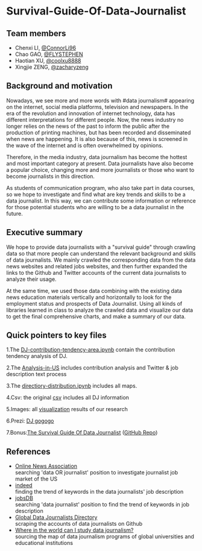 # Survival-Guide-Of-Data-Journalist
  
## Team members
- Chenxi LI, [@ConnorLi96](https://github.com/ConnorLi96)
- Chao GAO, [@FLYSTEPHEN](https://github.com/FLYSTEPHEN)
- Haotian XU, [@coolxu8888](https://github.com/coolxu8888)
- Xingjie ZENG, [@zacharyzeng](https://github.com/zacharyzeng)

## Background and motivation
Nowadays, we see more and more words with #data journalism# appearing on the internet, social media platforms, television and newspapers. In the era of the revolution and innovation of internet technology, data has different interpretations for different people. Now, the news industry no longer relies on the news of the past to inform the public after the production of printing machines, but has been recorded and disseminated when news are happening. It is also because of this, news is screened in the wave of the internet and is often overwhelmed by opinions. 

Therefore, in the media industry, data journalism has become the hottest and most important category at present. Data journalists have also become a popular choice, changing more and more journalists or those who want to become journalists in this direction.
  
As students of communication program, who also take part in data courses, so we hope to investigate and find what are key trends and skills to be a data journalist. In this way, we can contribute some information or reference for those potential students who are willing to be a data journalist in the future.
  
## Executive summary
We hope to provide data journalists with a "survival guide" through crawling data so that more people can understand the relevant background and skills of data journalists. We mainly crawled the corresponding data from the data news websites and related jobs websites, and then further expanded the links to the Github and Twitter accounts of the current data journalists to analyze their usage. 

At the same time, we used those data combining with the existing data news education materials vertically and horizontally to look for the employment status and prospects of Data Journalist. Using all kinds of libraries learned in class to analyze the crawled data and visualize our data to get the final comprehensive charts, and make a summary of our data.  

## Quick pointers to key files
1.The [DJ-contribution-tendency-area.ipynb](https://github.com/ConnorLi96/survival-guide-of-data-journalist/blob/master/1-DJ-contribution/1-2-tendency-from-2008/DJ-contribution-tendency-area.ipynb) contain the contribution tendency analysis of DJ.

2.The [Analysis-in-US](https://nbviewer.jupyter.org/github/ConnorLi96/survival-guide-of-data-journalist/blob/master/4%20DJ%20text%20process/Analysis%20In%20US.ipynb) includes contribution analysis and Twitter & job description text process 

3.The [directiory-distribution.ipynb](https://github.com/ConnorLi96/survival-guide-of-data-journalist/blob/master/2-DJ-distribution/2-1-directiory-distribution/directiory-distribution.ipynb) includes all maps.

4.Csv: the original [csv](https://github.com/ConnorLi96/survival-guide-of-data-journalist/blob/master/4%20DJ%20text%20process/Data_Journalism.csv) includes all DJ information

5.Images: all [visualization](https://github.com/ConnorLi96/survival-guide-of-data-journalist/tree/master/All-images) results of our research

6.Prezi: [DJ gogogo](https://prezi.com/view/wUc3wyvCLEMqya7l2rJX/)

7.Bonus:[The Survival Guide Of Data Journalist](https://flystephen.github.io/DJ-insight/) ([GitHub Repo](https://github.com/FLYSTEPHEN/DJ-insight))

## References
- [Online News Association](https://careers.journalists.org/jobs/?keywords=data+OR+journalist&page=1)  
searching 'data OR journalist' position to investigate journalist job market of the US  
- [indeed](https://www.indeed.com/jobs?q=Data+Journalist+Internship&start=10)  
finding the trend of keywords in the data journalists' job description  
- [jobsDB](https://hk.jobsdb.com/hk/search-jobs/data-journalist/1)  
searching 'data journalist' position to find the trend of keywords in job description  
- [Global Data Journalists Directory](http://jplusplus.github.io/global-directory/)  
scraping the accounts of data journalists on Github  
- [Where in the world can I study data journalism?](https://medium.com/ucd-ischool/where-in-the-world-can-i-study-data-journalism-44c006e55ea5)  
sourcing the map of data journalism programs of global universities and educational institutions  
